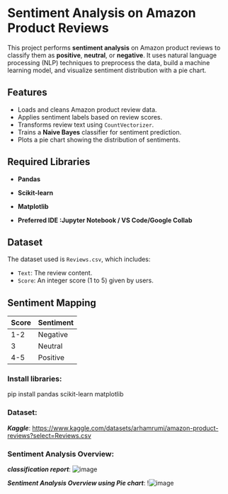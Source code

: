 #   Sentiment Analysis on Amazon Product Reviews

This project performs **sentiment analysis** on Amazon product reviews to classify them as **positive**, **neutral**, or **negative**. It uses natural language processing (NLP) techniques to preprocess the data, build a machine learning model, and visualize sentiment distribution with a pie chart.

## Features

- Loads and cleans Amazon product review data.
- Applies sentiment labels based on review scores.
- Transforms review text using `CountVectorizer`.
- Trains a **Naive Bayes** classifier for sentiment prediction.
- Plots a pie chart showing the distribution of sentiments.


## Required Libraries
- **Pandas**
- **Scikit-learn**
- **Matplotlib**
  
- **Preferred IDE :Jupyter Notebook / VS Code/Google Collab**


##  Dataset

The dataset used is `Reviews.csv`, which includes:
- `Text`: The review content.
- `Score`: An integer score (1 to 5) given by users.


##  Sentiment Mapping

| Score | Sentiment  |
|-------|------------|
| 1-2   | Negative   |
| 3     | Neutral    |
| 4-5   | Positive   |



### Install libraries:
pip install pandas scikit-learn matplotlib
### Dataset:
***Kaggle***: https://www.kaggle.com/datasets/arhamrumi/amazon-product-reviews?select=Reviews.csv
### Sentiment Analysis Overview:
***classification report***:
![image](https://github.com/user-attachments/assets/5d05f340-4c32-4626-a2c7-c3ca01b68b0f)

***Sentiment Analysis Overview using Pie chart***:
!![image](https://github.com/user-attachments/assets/86e306be-0e4b-4333-93b6-4539db4a36fe)



    
